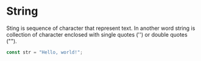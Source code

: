 # String

Sting is sequence of character that represent text. In another word string is collection of character enclosed with single quotes ('') or double quotes ("").

```js
const str = "Hello, world!";
```
